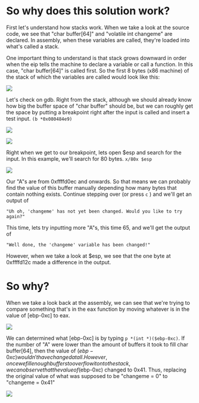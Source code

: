 # So why does this solution work?

First let's understand how stacks work.
When we take a look at the source code, we see that 
"char buffer[64]" and "volatile int changeme" are declared.
In assembly, when these variables are called, they're loaded into what's called a stack.

One important thing to understand is that stack grows downward in order when the eip tells the machine to declare a variable or call a function. In this case, "char buffer[64]" is called first. So the first 8 bytes (x86 machine) of the stack of which the variables are called would look like this:

![](https://github.com/Immobility/CTF-Writeups/blob/master/phoenix/stack-zero/image1.png?raw=true)

Let's check on gdb. Right from the stack, although we should already know how big the buffer space of "char buffer" should be, but we can roughly get the space by putting a breakpoint right after the input is called and insert a test input. ```(b *0x080484e9)```

![](https://github.com/Immobility/CTF-Writeups/blob/master/phoenix/stack-zero/image2.png?raw=true)

![](https://github.com/Immobility/CTF-Writeups/blob/master/phoenix/stack-zero/image3.png?raw=true)

Right when we get to our breakpoint, lets open $esp and search for the input. In this example, we'll search for 80 bytes. ```x/80x $esp```

![](https://github.com/Immobility/CTF-Writeups/blob/master/phoenix/stack-zero/image4.png?raw=true)

Our "A"s are from 0xffffd0ec and onwards. So that means we can probably find the value of this buffer manually depending how many bytes that contain nothing exists. Continue stepping over (or press ```c``` ) and we'll get an output of 

```"Uh oh, 'changeme' has not yet been changed. Would you like to try again?"```

This time, lets try inputting more "A"s, this time 65, and we'll get the output of 

```"Well done, the 'changeme' variable has been changed!"```

However, when we take a look at $esp, we see that the one byte at 0xffffd12c made a difference in the output. 

# So why?

When we take a look back at the assembly, we can see that we're trying to compare something that's in the eax function by moving whatever is in the value of [ebp-0xc] to eax.

![](https://github.com/Immobility/CTF-Writeups/blob/master/phoenix/stack-zero/image6.png?raw=true)

We can determined what [ebp-0xc] is by typing ```p *(int *)($ebp-0xc)```. If the number of "A" were lower than the amount of buffers it took to fill char buffer[64], then the value of ($ebp-0xc) wouldn't have changed at all. However, once we fill enough buffers to overflow it on to the stack, we can observe that the value of ($ebp-0xc) changed to 0x41. Thus, replacing the original value of what was supposed to be "changeme = 0" to "changeme = 0x41"

![](https://github.com/Immobility/CTF-Writeups/blob/master/phoenix/stack-zero/image7.png?raw=true)
